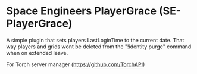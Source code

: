 # Space Engineers PlayerGrace (SE-PlayerGrace)

A simple plugin that sets players LastLoginTime to the current date. 
That way players and grids wont be deleted from the "!identity purge" command when on extended leave.

For Torch server manager (https://github.com/TorchAPI)
